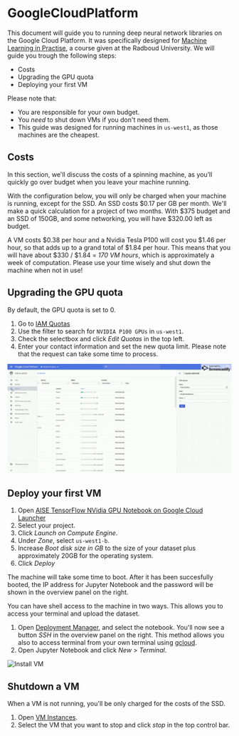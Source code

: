# GoogleCloudPlatform
This document will guide you to running deep neural network libraries on the Google Cloud Platform. It was specifically designed for [Machine Learning in Practise](https://www.ru.nl/prospectus/socsci/courses-osiris/ai/nwi-imc030-machine-learning-practice/), a course given at the Radboud University. We will guide you trough the following steps:
* Costs
* Upgrading the GPU quota
* Deploying your first VM

Please note that:
* You are responsible for your own budget.
* You _need_ to shut down VMs if you don't need them.
* This guide was designed for running machines in `us-west1`, as those machines are the cheapest.

## Costs
In this section, we'll discuss the costs of a spinning machine, as you’ll quickly go over budget when you leave your machine running.

With the configuration below, you will only be charged when your machine is running, except for the SSD. An SSD costs $0.17 per GB per month. We'll make a quick calculation for a project of two months. With $375 budget and an SSD of 150GB, and some networking, you will have $320.00 left as budget.

A VM costs $0.38 per hour and a Nvidia Tesla P100 will cost you $1.46 per hour, so that adds up to a grand total of $1.84 per hour. This means that you will have about $330 / $1.84 = *170 VM hours*, which is approximately a week of computation. Please use your time wisely and shut down the machine when not in use!

## Upgrading the GPU quota
By default, the GPU quota is set to 0.
1. Go to [IAM Quotas](https://console.cloud.google.com/iam-admin/quotas)
2. Use the filter to search for `NVIDIA P100 GPUs` in `us-west1`. 
3. Check the selectbox and click _Edit Quotas_ in the top left.
4. Enter your contact information and set the new quota limit.
Please note that the request can take some time to process.

![Update Quota](gifs/quota.gif)

## Deploy your first VM
1. Open [AISE TensorFlow NVidia GPU Notebook on Google Cloud Launcher](https://console.cloud.google.com/projectselector/launcher/details/jetware/tensorflow-python-cuda-minilab)
2. Select your project.
3. Click _Launch on Compute Engine_.
4. Under _Zone_, select `us-west1-b`.
5. Increase _Boot disk size in GB_ to the size of your dataset plus approximately 20GB for the operating system.
6. Click _Deploy_

The machine will take some time to boot. After it has been succesfully booted, the IP address for Jupyter Notebook and the password will be shown in the overview panel on the right. 

You can have shell access to the machine in two ways. This allows you to access your terminal and upload the dataset.
1. Open [Deployment Manager](https://console.cloud.google.com/dm/deployments), and select the notebook. You'll now see a button _SSH_ in the overview panel on the right. This method allows you also to access terminal from your own terminal using [gcloud](https://cloud.google.com/sdk/docs). 
2. Open Jupyter Notebook and click _New_ > _Terminal_.



![Install VM](gifs/vm.gif)

## Shutdown a VM
When a VM is not running, you'll be only charged for the costs of the SSD.
1. Open [VM Instances](https://console.cloud.google.com/compute/instances).
2. Select the VM that you want to stop and click _stop_ in the top control bar.


